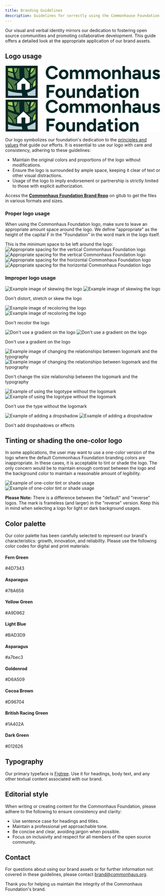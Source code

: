 ```yaml
---
title: Branding Guidelines
description: Guidelines for correctly using the Commonhause Foundation logo, color palette, and typography
---
```

Our visual and verbal identity mirrors our dedication to fostering open source communities and promoting collaborative development.
This guide offers a detailed look at the appropriate application of our brand assets.



## Logo usage

<div class="logopadding">
<img class="light-only" src="https://raw.githubusercontent.com/commonhaus/artwork/3be8f24eb147253b4167dfacc4902181a0c98531/foundation/brand/svg/CF_logo_horizontal_default.svg" aria-hidden="true" alt="Commonhaus Foundation logo">
<img class="dark-only" src="https://raw.githubusercontent.com/commonhaus/artwork/main/foundation/brand/svg/CF_logo_horizontal_default.svg" aria-hidden="true" alt="Commonhaus Foundation logo">
</div>

Our logo symbolizes our foundation's dedication to the [principles and values](./index.md#our-guiding-principles) that guide our efforts.
It is essential to use our logo with care and consistency, adhering to these guidelines:

- Maintain the original colors and proportions of the logo without modifications.
- Ensure the logo is surrounded by ample space, keeping it clear of text or other visual distractions.
- Usage of the logo to imply endorsement or partnership is strictly limited to those with explicit authorization.

Access the **[Commonhaus Foundation Brand Repo](https://github.com/commonhaus/artwork/tree/main/foundation/brand)** on gitub to get the files in various formats and sizes. 

### Proper logo usage

When using the Commonhaus Foundation logo, make sure to leave an appropriate amount space around the logo. We define "appropriate" as the height of the capital F in the "Foundation" in the word mark in the logo itself.

This is the minimum space to be left around the logo:
<img class="light-only" src="/assets/brand_logo_spacing_vert_light.svg" aria-hidden="true" alt="Appropriate spacing for the vertical Commonhaus Foundation logo">
<img class="dark-only" src="/assets/brand_logo_spacing_vert_dark.svg" aria-hidden="true" alt="Appropriate spacing for the vertical Commonhaus Foundation logo">
<img class="light-only" src="/assets/brand_logo_spacing_hori_light.svg" aria-hidden="true" alt="Appropriate spacing for the horizontal Commonhaus Foundation logo">
<img class="dark-only" src="/assets/brand_logo_spacing_hori_dark.svg" aria-hidden="true" alt="Appropriate spacing for the horizontal Commonhaus Foundation logo">

### Improper logo usage

<div class="brandbox">
	<div class="brandblock">
		<img class="light-only" src="/assets/brand_logo_skew_light.svg" aria-hidden="true" alt="Example image of skewing the logo" >
		<img class="dark-only" src="/assets/brand_logo_skew_dark.svg" aria-hidden="true" alt="Example image of skewing the logo">
		<p>Don't distort, stretch or skew the logo</p>
	</div>
	<div class="brandblock">
		<img class="light-only" src="/assets/brand_logo_recolor_light.svg" aria-hidden="true" alt="Example image of recoloring the logo">
		<img class="dark-only" src="/assets/brand_logo_recolor_dark.svg" aria-hidden="true" alt="Example image of recoloring the logo">
		<p>Don't recolor the logo</p>
	</div>
	<div class="brandblock">
		<img class="light-only" src="/assets/brand_logo_gradient_light.svg" aria-hidden="true" alt="Don't use a gradient on the logo">
		<img class="dark-only" src="/assets/brand_logo_gradient_dark.svg" aria-hidden="true" alt="Don't use a gradient on the logo">
		<p>Don't use a gradient on the logo</p>
	</div>
	<div class="brandblock">
		<img class="light-only" src="/assets/brand_logo_resize_light.svg" aria-hidden="true" alt="Example image of changing the relationshipo between logomark and the typography">
		<img class="dark-only" src="/assets/brand_logo_resize_dark.svg" aria-hidden="true" alt="Example image of changing the relationshipo between logomark and the typography">
		<p>Don't change the size relationship between the logomark and the typography</p>
	</div>
	<div class="brandblock">
		<img class="light-only" src="/assets/brand_logo_logotype_light.svg" aria-hidden="true" alt="Example of using the logotype without the logomark">
		<img class="dark-only" src="/assets/brand_logo_logotype_dark.svg" aria-hidden="true" alt="Example of using the logotype without the logomark">
		<p>Don't use the type without the logomark</p>
	</div>
	<div class="brandblock">
		<img class="light-only" src="/assets/brand_logo_dropshadow_light.svg" aria-hidden="true" alt="Example of adding a dropshadow">
		<img class="dark-only" src="/assets/brand_logo_dropshadow_dark.svg" aria-hidden="true" alt="Example of adding a dropshadow">
		<p>Don't add dropshadows or effects</p>
	</div>
</div>

## Tinting or shading the one-color logo

In some applications, the user may want to use a one-color version of the logo where the default Commonhaus Foundation branding colors are inappropriate. In these cases, it is acceptable to tint or shade the logo. The only concern would be to maintain enough contrast between the logo and the background color to maintain a reasonable amount of legibility. 

<div class="brandbox">
  <div class="brandblock white">
	<img src="/assets/brand_onecolor_horizontal_light.svg" aria-hidden="true" alt="Example of one-color tint or shade usage">
  </div>
	<div class="brandblock black">
	<img src="/assets/brand_onecolor_horizontal_dark.svg" aria-hidden="true" alt="Example of one-color tint or shade usage">
  </div>
</div>

**Please Note:** There is a difference between the "default" and "reverse" logos. The mark is frameless (and larger) in the "reverse" version. Keep this in mind when selecting a logo for light or dark background usages.

## Color palette

Our color palette has been carefully selected to represent our brand's characteristics: growth, innovation, and reliability.
Please use the following color codes for digital and print materials:
<div class="brandbox">
  <div class="colorblock fern">
    <h4>Fern Green</h4>
    <p>#4D7343</p>
  </div>
  <div class="colorblock asparagus">
    <h4>Asparagus</h4>
    <p>#78A658</p>
  </div>
  <div class="colorblock yellowgreen">
    <h4>Yellow Green</h4>
    <p>#A9D962</p>
  </div>
  <div class="colorblock lightblue">
    <h4>Light Blue</h4>
    <p>#BAD3D9</p>
  </div>
  <div class="colorblock ashgray">
    <h4>Asparagus</h4>
    <p>#a7bec3</p>
  </div>
  <div class="colorblock goldenrod">
    <h4>Goldenrod</h4>
    <p>#D6A509</p>
  </div>
  <div class="colorblock cocoabrown">
    <h4>Cocoa Brown</h4>
    <p>#D96704</p>
  </div>
  <div class="colorblock britishracinggreen">
    <h4>British Racing Green</h4>
    <p>#1A402A</p>
  </div>
  <div class="colorblock darkgreen">
    <h4>Dark Green</h4>
    <p>#012626</p>
  </div>
 </div>

## Typography

Our primary typeface is [Figtree](https://fonts.google.com/specimen/Figtree). Use it for headings, body text, and any other textual content associated with our brand.

## Editorial style

When writing or creating content for the Commonhaus Foundation, please adhere to the following to ensure consistency and clarity:

- Use sentence case for headings and titles.
- Maintain a professional yet approachable tone.
- Be concise and clear, avoiding jargon when possible.
- Focus on inclusivity and respect for all members of the open source community.

## Contact

For questions about using our brand assets or for further information not covered in these guidelines,
please contact [brand@commonhaus.org](mailto:brand@commonhaus.org).

Thank you for helping us maintain the integrity of the Commonhaus Foundation's brand.
